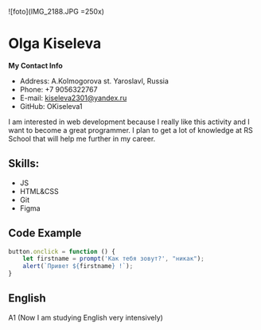 ![foto](IMG_2188.JPG =250x)

# Olga Kiseleva
**My Contact Info**
* Address: A.Kolmogorova st. Yaroslavl, Russia
* Phone: +7 9056322767
* E-mail: kiseleva2301@yandex.ru
* GitHub: OKiseleva1


I am interested in web development because I really like this activity and I want to become a great programmer.
I plan to get a lot of knowledge at RS School that will help me further in my career.

## Skills:
* JS
* HTML&CSS
* Git
* Figma

## Code Example

```javascript
button.onclick = function () {
    let firstname = prompt('Как тебя зовут?', "никак");
    alert(`Привет ${firstname} !`);
}
```

## English
A1 (Now I am studying English very intensively)
